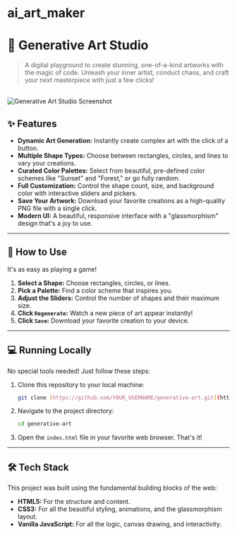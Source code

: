 # ai_art_maker

# 🎨 Generative Art Studio

> A digital playground to create stunning, one-of-a-kind artworks with the magic of code. Unleash your inner artist, conduct chaos, and craft your next masterpiece with just a few clicks!

<br>

<img src="https://i.imgur.com/vH9xJ2v.png" alt="Generative Art Studio Screenshot">

<br>

## ✨ Features

* **Dynamic Art Generation:** Instantly create complex art with the click of a button.
* **Multiple Shape Types:** Choose between rectangles, circles, and lines to vary your creations.
* **Curated Color Palettes:** Select from beautiful, pre-defined color schemes like "Sunset" and "Forest," or go fully random.
* **Full Customization:** Control the shape count, size, and background color with interactive sliders and pickers.
* **Save Your Artwork:** Download your favorite creations as a high-quality PNG file with a single click.
* **Modern UI:** A beautiful, responsive interface with a "glassmorphism" design that's a joy to use.

***

## 🚀 How to Use

It's as easy as playing a game!

1.  **Select a Shape:** Choose rectangles, circles, or lines.
2.  **Pick a Palette:** Find a color scheme that inspires you.
3.  **Adjust the Sliders:** Control the number of shapes and their maximum size.
4.  **Click `Regenerate`:** Watch a new piece of art appear instantly!
5.  **Click `Save`:** Download your favorite creation to your device.

***

## 💻 Running Locally

No special tools needed! Just follow these steps:

1.  Clone this repository to your local machine:
    ```bash
    git clone [https://github.com/YOUR_USERNAME/generative-art.git](https://github.com/YOUR_USERNAME/generative-art.git)
    ```
2.  Navigate to the project directory:
    ```bash
    cd generative-art
    ```
3.  Open the `index.html` file in your favorite web browser. That's it!

***

## 🛠️ Tech Stack

This project was built using the fundamental building blocks of the web:

* **HTML5:** For the structure and content.
* **CSS3:** For all the beautiful styling, animations, and the glassmorphism layout.
* **Vanilla JavaScript:** For all the logic, canvas drawing, and interactivity.
